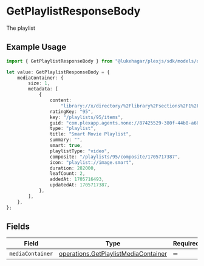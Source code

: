 # GetPlaylistResponseBody

The playlist

## Example Usage

```typescript
import { GetPlaylistResponseBody } from "@lukehagar/plexjs/sdk/models/operations";

let value: GetPlaylistResponseBody = {
    mediaContainer: {
        size: 1,
        metadata: [
            {
                content:
                    "library://x/directory/%2Flibrary%2Fsections%2F1%2Fall%3Ftype%3D1%26push%3D1%26title%3D2%26or%3D1%26title%3DSerenity%26pop%3D1",
                ratingKey: "95",
                key: "/playlists/95/items",
                guid: "com.plexapp.agents.none://87425529-380f-44b8-a689-9a0537e7ec91",
                type: "playlist",
                title: "Smart Movie Playlist",
                summary: "",
                smart: true,
                playlistType: "video",
                composite: "/playlists/95/composite/1705717387",
                icon: "playlist://image.smart",
                duration: 282000,
                leafCount: 2,
                addedAt: 1705716493,
                updatedAt: 1705717387,
            },
        ],
    },
};
```

## Fields

| Field                                                                                               | Type                                                                                                | Required                                                                                            | Description                                                                                         |
| --------------------------------------------------------------------------------------------------- | --------------------------------------------------------------------------------------------------- | --------------------------------------------------------------------------------------------------- | --------------------------------------------------------------------------------------------------- |
| `mediaContainer`                                                                                    | [operations.GetPlaylistMediaContainer](../../../sdk/models/operations/getplaylistmediacontainer.md) | :heavy_minus_sign:                                                                                  | N/A                                                                                                 |